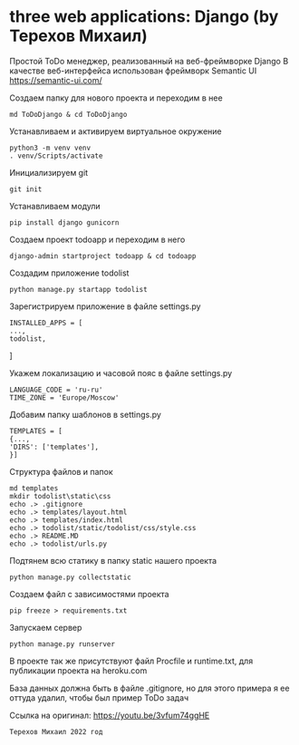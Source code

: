 # three web applications: Django (by Терехов Михаил)
Простой ToDo менеджер, реализованный на веб-фреймворке Django
В качестве веб-интерфейса использован фреймворк Semantic UI https://semantic-ui.com/

Создаем папку для нового проекта и переходим в нее

    md ToDoDjango & cd ToDoDjango


Устанавливаем и активируем виртуальное окружение

    python3 -m venv venv
    . venv/Scripts/activate


Инициализируем git

    git init


Устанавливаем модули

    pip install django gunicorn


Создаем проект todoapp и переходим в него

    django-admin startproject todoapp & cd todoapp

Создадим приложение todolist

    python manage.py startapp todolist

Зарегистрируем приложение в файле settings.py

    INSTALLED_APPS = [
    ...,
    todolist,
]

Укажем локализацию и часовой пояс в файле settings.py

    LANGUAGE_CODE = 'ru-ru'
    TIME_ZONE = 'Europe/Moscow'

Добавим папку шаблонов в settings.py

    TEMPLATES = [
    {...,
    'DIRS': ['templates'],
    }]

Структура файлов и папок

    md templates
    mkdir todolist\static\css
    echo .> .gitignore
    echo .> templates/layout.html
    echo .> templates/index.html
    echo .> todolist/static/todolist/css/style.css
    echo .> README.MD
    echo .> todolist/urls.py


Подтянем всю статику в папку static нашего проекта

    python manage.py collectstatic

Создаем файл с зависимостями проекта

    pip freeze > requirements.txt


Запускаем сервер

    python manage.py runserver


В проекте так же присутствуют файл Procfile и runtime.txt, для публикации проекта на heroku.com

База данных должна быть в файле .gitignore, но для этого примера я ее оттуда удалил, чтобы был пример ToDo задач

Ссылка на оригинал: https://youtu.be/3vfum74ggHE
    
    Терехов Михаил 2022 год

